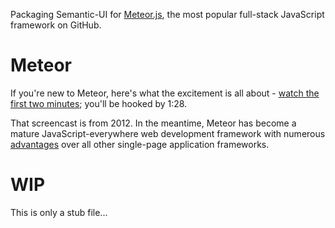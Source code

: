 Packaging Semantic-UI for [Meteor.js](http://meteor.com), the most popular full-stack JavaScript framework on GitHub.

# Meteor

If you're new to Meteor, here's what the excitement is all about - [watch the first two minutes](https://www.youtube.com/watch?v=fsi0aJ9yr2o); you'll be hooked by 1:28.

That screencast is from 2012. In the meantime, Meteor has become a mature JavaScript-everywhere web development framework with numerous [advantages](http://www.meteorpedia.com/read/Why_Meteor) over all other single-page application frameworks.


# WIP

This is only a stub file...